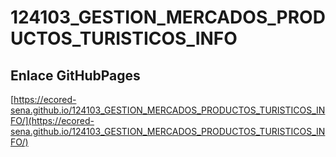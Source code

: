 # **124103_GESTION_MERCADOS_PRODUCTOS_TURISTICOS_INFO**

## **Enlace GitHubPages**

[https://ecored-sena.github.io/124103_GESTION_MERCADOS_PRODUCTOS_TURISTICOS_INFO/](https://ecored-sena.github.io/124103_GESTION_MERCADOS_PRODUCTOS_TURISTICOS_INFO/)

#
